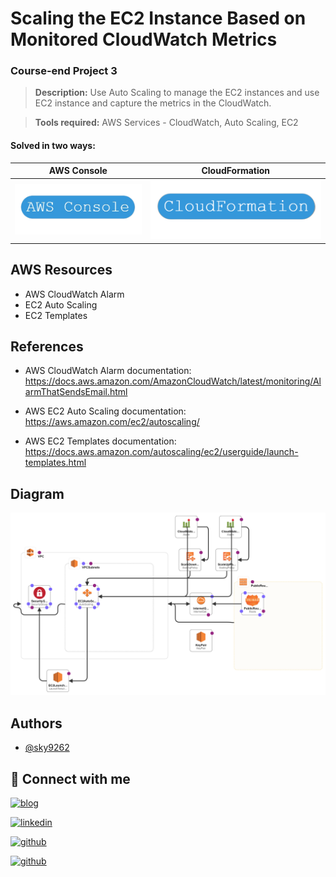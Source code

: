# **Scaling the EC2 Instance Based on Monitored CloudWatch Metrics**

### **Course-end Project 3**

> **Description:** Use Auto Scaling to manage the EC2 instances and use EC2 instance and capture the metrics in the CloudWatch.

> **Tools required:** AWS Services - CloudWatch, Auto Scaling, EC2

#### Solved in two ways:

AWS Console            |  CloudFormation
:-------------------------:|:-------------------------:
[<img src="./images/b1.png">](./Amazon%20Console.md)  |  [<img src="./images/b2.png">](./Code.yaml)


## AWS Resources
- AWS CloudWatch Alarm
- EC2 Auto Scaling
- EC2 Templates

 

## References
- AWS CloudWatch Alarm documentation: https://docs.aws.amazon.com/AmazonCloudWatch/latest/monitoring/AlarmThatSendsEmail.html

- AWS EC2 Auto Scaling documentation: https://aws.amazon.com/ec2/autoscaling/

- AWS EC2 Templates documentation: https://docs.aws.amazon.com/autoscaling/ec2/userguide/launch-templates.html


## Diagram

![Template Diagram](./images/template1-designer.png)



## Authors

- [@sky9262](https://www.github.com/sky9262)


## 🔗 Connect with me
[![blog](https://img.shields.io/badge/blog-000?style=for-the-badge&logo=ko-fi&logoColor=white)](https://sky9262.tistory.com/)

[![linkedin](https://img.shields.io/badge/linkedin-0A66C2?style=for-the-badge&logo=linkedin&logoColor=white)](https://www.linkedin.com/in/sky9262/)

[![github](https://img.shields.io/badge/Instagram-ffffff?style=for-the-badge&logo=instagram&logoColor=dd2a7b)](https://www.instagram.com/sky926296/)

[![github](https://img.shields.io/badge/github-000?style=for-the-badge&logo=github&logoColor=white)](https://github.com/sky9262/)
